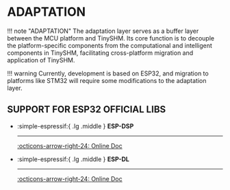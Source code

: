 # ADAPTATION

!!! note "ADAPTATION"
    The adaptation layer serves as a buffer layer between the MCU platform and TinySHM. Its core function is to decouple the platform-specific components from the computational and intelligent components in TinySHM, facilitating cross-platform migration and application of TinySHM. 

!!! warning
    Currently, development is based on ESP32, and migration to platforms like STM32 will require some modifications to the adaptation layer.

## SUPPORT FOR ESP32 OFFICIAL LIBS

<div class="grid cards" markdown>

-   :simple-espressif:{ .lg .middle } __ESP-DSP__

    ---

    [:octicons-arrow-right-24: <a href="https://docs.espressif.com/projects/esp-dsp/en/latest/esp32/index.html" target="_blank"> Online Doc </a>](#)

-   :simple-espressif:{ .lg .middle } __ESP-DL__

    ---

    [:octicons-arrow-right-24: <a href="https://docs.espressif.com/projects/esp-dl/en/latest/getting_started/readme.html" target="_blank"> Online Doc </a>](#)

</div>